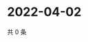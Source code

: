 # 2022-04-02

共 0 条

<!-- BEGIN WEIBO -->
<!-- 最后更新时间 Sat Apr 02 2022 07:01:02 GMT+0800 (China Standard Time) -->

<!-- END WEIBO -->
